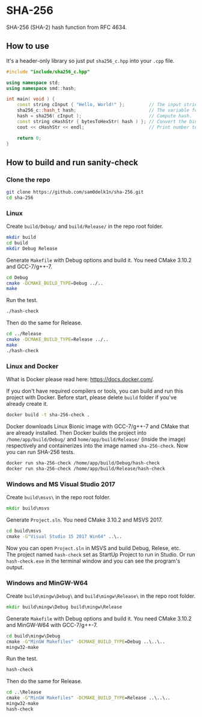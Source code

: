 # SHA-256
SHA-256 (SHA-2) hash function from RFC 4634.

## How to use
It's a header-only library so just put `sha256_c.hpp` into your `.cpp` file.
```cpp
#include "include/sha256_c.hpp"

using namespace std;
using namespace smd::hash;

int main( void ) {
    const string cInput { "Hello, World!" };         // The input string.
    sha256_c::hash_t hash;                           // The variable for 256-bit hash in binary format.
    hash = sha256( cInput );                         // Compute hash.
    const string cHashStr { bytesToHexStr( hash ) }; // Convert the binary hash to the string format.
    cout << cHashStr << endl;                        // Print number to the terminal output.

    return 0;
}
```

## How to build and run sanity-check
### Clone the repo
```bash
git clone https://github.com/sam0delk1n/sha-256.git
cd sha-256
```

### Linux
Create `build/Debug/` and `build/Release/` in the repo root folder.
```bash
mkdir build
cd build
mkdir Debug Release
```
Generate `Makefile` with Debug options and build it. You need CMake 3.10.2 and GCC-7/g++-7.
```bash
cd Debug
cmake -DCMAKE_BUILD_TYPE=Debug ../..
make
```
Run the test.
```bash
./hash-check
```
Then do the same for Release.
```bash
cd ../Release
cmake -DCMAKE_BUILD_TYPE=Release ../..
make
./hash-check
```

### Linux and Docker
What is Docker please read here: https://docs.docker.com/.  

If you don't have required compilers or tools, you can build and run this project with Docker. Before start, please delete `build` folder if you've already create it.
```bash
docker build -t sha-256-check .
```
Docker downloads Linux Bionic image with GCC-7/g++-7 and CMake that are already installed. Then Docker builds the project into `/home/app/build/Debug/` and `home/app/build/Release/` (inside the image) respectively and containerizes into the image named `sha-256-check`. Now you can run SHA-256 tests.
```bash
docker run sha-256-check /home/app/build/Debug/hash-check
docker run sha-256-check /home/app/build/Release/hash-check
```

### Windows and MS Visual Studio 2017
Create `build\msvs\` in the repo root folder.
```bat
mkdir build\msvs
```
Generate `Project.sln`. You need CMake 3.10.2 and MSVS 2017.
```bat
cd build\msvs
cmake -G"Visual Studio 15 2017 Win64" ..\..
```
Now you can open `Project.sln` in MSVS and build Debug, Relese, etc.  
The project named `hash-check` set as StartUp Project to run in Studio. Or run `hash-check.exe` in the terminal window and you can see the program's output.

### Windows and MinGW-W64
Create `build\mingw\Debug\` and `build\mingw\Release\` in the repo root folder.
```bat
mkdir build\mingw\Debug build\mingw\Release
```
Generate `Makefile` with Debug options and build it. You need CMake 3.10.2 and MinGW-W64 with GCC-7/g++-7.
```bat
cd build\mingw\Debug
cmake -G"MinGW Makefiles" -DCMAKE_BUILD_TYPE=Debug ..\..\..
mingw32-make
```
Run the test.
```bat
hash-check
```
Then do the same for Release.
```bat
cd ..\Release
cmake -G"MinGW Makefiles" -DCMAKE_BUILD_TYPE=Release ..\..\..
mingw32-make
hash-check
```
